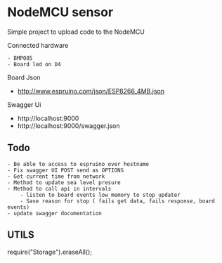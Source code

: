 # NodeMCU sensor

Simple project to upload code to the NodeMCU

Connected hardware

    - BMP085
    - Board led on D4

Board Json

- http://www.espruino.com/json/ESP8266_4MB.json

Swagger Ui

- http://localhost:9000
- http://localhost:9000/swagger.json

## Todo
    - Be able to access to espruino over hostname
    - Fix swagger UI POST send as OPTIONS
    - Get current time from network
    - Method to update sea level presure
    - Method to call api in intervals
        - listen to board events low memory to stop updater
        - Save reason for stop ( fails get data, fails response, board events)
    - update swagger documentation

## UTILS

require("Storage").eraseAll();